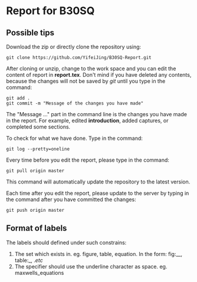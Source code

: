 # Report for B30SQ

## Possible tips
Download the zip or directly clone the repository using:

```git clone https://github.com/YifeiJing/B30SQ-Report.git```

After cloning or unzip, change to the work space and you can edit the content of report in **report.tex**. Don't mind if you have deleted any contents, because the changes will not be saved by *git* until you type in the command:

```
git add .
git commit -m "Message of the changes you have made"
```

The "Message ..." part in the command line is the changes you have made in the report. For example, edited **introduction**, added captures, or completed some sections.

To check for what we have done. Type in the command:

```git log --pretty=oneline```

Every time before you edit the report, please type in the command:

```git pull origin master```

This command will automatically update the repository to the latest version.

Each time after you edit the report, please update to the server by typing in the command after you have committed the changes:

```git push origin master```

## Format of labels

The labels should defined under such constrains:
1. The set which exists in. eg. figure, table, equation. In the form: fig:__, table:_, .*etc*
2. The specifier should use the underline character as space. eg. maxwells_equations